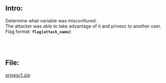 ## Intro:

Determine what variable was misconfiured. <br>
The attacker was able to take advantage of it and privesc to another user. <br>
Flag format: **`flag{attack_name}`**

<br><br>

## File:
[privesc1.zip](https://github.com/ChronosPK/Sibiu-Military-Cyber-Challenge/files/10694423/privesc1.zip)
